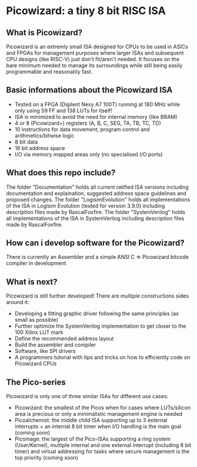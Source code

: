 # Picowizard: a tiny 8 bit RISC ISA
## What is Picowizard?
Picowizard is an extremly small ISA designed for CPUs to be used in ASICs and FPGAs for management purposes where larger ISAs and subsequent CPU designs (like RISC-V) just don't fit/aren't needed. It focuses on the bare minimum needed to manage its surroundings while still being easily programmable and reasonably fast.

## Basic informations about the Picowizard ISA
- Tested on a FPGA (Digilent Nexy A7 100T) running at 180 MHz while only using 59 FF and 138 LUTs for itself!
- ISA is minimized to avoid the need for internal memory (like BRAM)
- 4 or 8 (Picowizard+) registers (A, B, C, SEG, TA, TB, TC, TD)
- 10 instructions for data movement, program control and arithmetics/bitwise logic
- 8 bit data
- 16 bit address space
- I/O via memory mapped areas only (no specialised I/O ports)

## What does this repo include?
The folder "Documentation" holds all current ratified ISA versions including documentation and explaination, suggested address space guidelines and proposed changes.
The folder "LogisimEvolution" holds all implementations of the ISA in Logisim Evolution (tested for version 3.9.0) including description files made by RascalFoxfire.
The folder "SystemVerilog" holds all implementations of the ISA in SystemVerilog including description files made by RascalFoxfire.

## How can i develop software for the Picowizard?
There is currently an Assembler and a simple ANSI C => Picowizard bitcode compiler in development

## What is next?
Picowizard is still further developed! There are multiple constructions sides around it:
- Developing a fitting graphic driver following the same principles (as small as possible)
- Further optimize the SystemVerilog implementation to get closer to the 100 Xilinx LUT mark
- Define the recommended address layout
- Build the assembler and compiler
- Software, like SPI drivers
- A programmers tutorial with tips and tricks on how to efficiently code on Picowizard CPUs

## The Pico-series
Picowizard is only one of three similar ISAs for different use cases:
- Picowizard: the smallest of the Picos when for cases where LUTs/silicon area is precious or only a minimalistic management engine is needed
- Picoalchemist: the middle child ISA supporting up to 3 external interrupts + an internal 8 bit timer when I/O handling is the main goal (coming soon)
- Picomage: the largest of the Pico-ISAs supporting a ring system (User/Kernel), multiple internal and one external interrupt (including 8 bit timer) and virtual addressing for tasks where secure management is the top priority (coming soon)